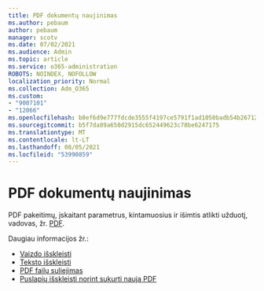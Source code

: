 ```yaml
---
title: PDF dokumentų naujinimas
ms.author: pebaum
author: pebaum
manager: scotv
ms.date: 07/02/2021
ms.audience: Admin
ms.topic: article
ms.service: o365-administration
ROBOTS: NOINDEX, NOFOLLOW
localization_priority: Normal
ms.collection: Adm_O365
ms.custom:
- "9007101"
- "12066"
ms.openlocfilehash: b0ef6d9e777fdcde3555f4197ce5791f1ad1050badb54b267129d2b1febe0e7c
ms.sourcegitcommit: b5f7da89a650d2915dc652449623c78be6247175
ms.translationtype: MT
ms.contentlocale: lt-LT
ms.lasthandoff: 08/05/2021
ms.locfileid: "53990859"
---
```

# <a name="update-pdf-documents"></a>PDF dokumentų naujinimas

PDF pakeitimų, įskaitant parametrus, kintamuosius ir išimtis atlikti užduotį, vadovas, žr. [PDF](/power-automate/desktop-flows/actions-reference/pdf).

Daugiau informacijos žr.:

- [Vaizdo išskleisti](/power-automate/desktop-flows/actions-reference/pdf#pdf-actions)
- [Teksto išskleisti](/power-automate/desktop-flows/actions-reference/pdf#extracttextfrompdfaction)
- [PDF failų suliejimas](/power-automate/desktop-flows/actions-reference/pdf#mergefiles)
- [Puslapių išskleisti norint sukurti naują PDF](/power-automate/desktop-flows/actions-reference/pdf#extractpages)
